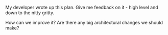My developer wrote up this plan. Give me feedback on it - high level and down to
the nitty gritty.

How can we improve it? Are there any big architectural changes we should make?
